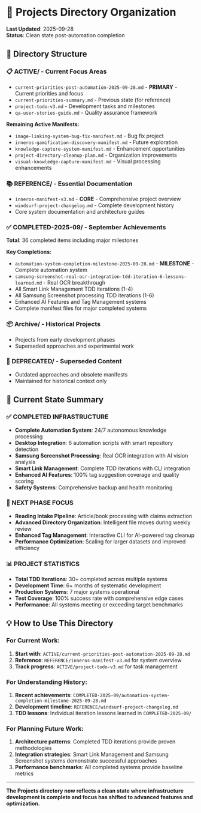 # 📁 Projects Directory Organization

**Last Updated**: 2025-09-28  
**Status**: Clean state post-automation completion

## 🎯 **Directory Structure**

### **📋 ACTIVE/** - Current Focus Areas
- `current-priorities-post-automation-2025-09-28.md` - **PRIMARY** - Current priorities and focus
- `current-priorities-summary.md` - Previous state (for reference)
- `project-todo-v3.md` - Development tasks and milestones
- `qa-user-stories-guide.md` - Quality assurance framework

**Remaining Active Manifests:**
- `image-linking-system-bug-fix-manifest.md` - Bug fix project
- `inneros-gamification-discovery-manifest.md` - Future exploration
- `knowledge-capture-system-manifest.md` - Enhancement opportunities  
- `project-directory-cleanup-plan.md` - Organization improvements
- `visual-knowledge-capture-manifest.md` - Visual processing enhancements

### **📚 REFERENCE/** - Essential Documentation
- `inneros-manifest-v3.md` - **CORE** - Comprehensive project overview
- `windsurf-project-changelog.md` - Complete development history
- Core system documentation and architecture guides

### **✅ COMPLETED-2025-09/** - September Achievements
**Total**: 36 completed items including major milestones

**Key Completions:**
- `automation-system-completion-milestone-2025-09-28.md` - **MILESTONE** - Complete automation system
- `samsung-screenshot-real-ocr-integration-tdd-iteration-6-lessons-learned.md` - Real OCR breakthrough
- All Smart Link Management TDD iterations (1-4)
- All Samsung Screenshot processing TDD iterations (1-6)
- Enhanced AI Features and Tag Management systems
- Complete manifest files for major completed systems

### **📦 Archive/** - Historical Projects
- Projects from early development phases
- Superseded approaches and experimental work

### **🚫 DEPRECATED/** - Superseded Content
- Outdated approaches and obsolete manifests
- Maintained for historical context only

## 🚀 **Current State Summary**

### **✅ COMPLETED INFRASTRUCTURE** 
- **Complete Automation System**: 24/7 autonomous knowledge processing
- **Desktop Integration**: 6 automation scripts with smart repository detection  
- **Samsung Screenshot Processing**: Real OCR integration with AI vision analysis
- **Smart Link Management**: Complete TDD iterations with CLI integration
- **Enhanced AI Features**: 100% tag suggestion coverage and quality scoring
- **Safety Systems**: Comprehensive backup and health monitoring

### **🎯 NEXT PHASE FOCUS**
- **Reading Intake Pipeline**: Article/book processing with claims extraction
- **Advanced Directory Organization**: Intelligent file moves during weekly review
- **Enhanced Tag Management**: Interactive CLI for AI-powered tag cleanup
- **Performance Optimization**: Scaling for larger datasets and improved efficiency

### **📊 PROJECT STATISTICS**
- **Total TDD Iterations**: 30+ completed across multiple systems
- **Development Time**: 6+ months of systematic development
- **Production Systems**: 7 major systems operational
- **Test Coverage**: 100% success rate with comprehensive edge cases
- **Performance**: All systems meeting or exceeding target benchmarks

## 💡 **How to Use This Directory**

### **For Current Work:**
1. **Start with**: `ACTIVE/current-priorities-post-automation-2025-09-28.md`
2. **Reference**: `REFERENCE/inneros-manifest-v3.md` for system overview
3. **Track progress**: `ACTIVE/project-todo-v3.md` for task management

### **For Understanding History:**
1. **Recent achievements**: `COMPLETED-2025-09/automation-system-completion-milestone-2025-09-28.md`
2. **Development timeline**: `REFERENCE/windsurf-project-changelog.md`  
3. **TDD lessons**: Individual iteration lessons learned in `COMPLETED-2025-09/`

### **For Planning Future Work:**
1. **Architecture patterns**: Completed TDD iterations provide proven methodologies
2. **Integration strategies**: Smart Link Management and Samsung Screenshot systems demonstrate successful approaches
3. **Performance benchmarks**: All completed systems provide baseline metrics

---

**The Projects directory now reflects a clean state where infrastructure development is complete and focus has shifted to advanced features and optimization.**
